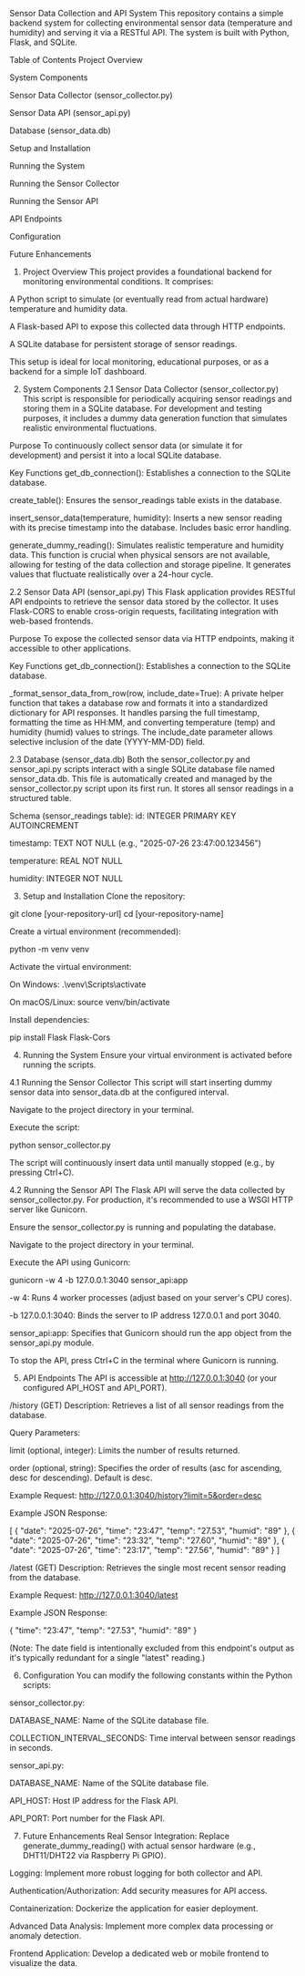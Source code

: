 Sensor Data Collection and API System
This repository contains a simple backend system for collecting environmental sensor data (temperature and humidity) and serving it via a RESTful API. The system is built with Python, Flask, and SQLite.

Table of Contents
Project Overview

System Components

Sensor Data Collector (sensor_collector.py)

Sensor Data API (sensor_api.py)

Database (sensor_data.db)

Setup and Installation

Running the System

Running the Sensor Collector

Running the Sensor API

API Endpoints

Configuration

Future Enhancements

1. Project Overview
This project provides a foundational backend for monitoring environmental conditions. It comprises:

A Python script to simulate (or eventually read from actual hardware) temperature and humidity data.

A Flask-based API to expose this collected data through HTTP endpoints.

A SQLite database for persistent storage of sensor readings.

This setup is ideal for local monitoring, educational purposes, or as a backend for a simple IoT dashboard.

2. System Components
2.1 Sensor Data Collector (sensor_collector.py)
This script is responsible for periodically acquiring sensor readings and storing them in a SQLite database. For development and testing purposes, it includes a dummy data generation function that simulates realistic environmental fluctuations.

Purpose
To continuously collect sensor data (or simulate it for development) and persist it into a local SQLite database.

Key Functions
get_db_connection(): Establishes a connection to the SQLite database.

create_table(): Ensures the sensor_readings table exists in the database.

insert_sensor_data(temperature, humidity): Inserts a new sensor reading with its precise timestamp into the database. Includes basic error handling.

generate_dummy_reading(): Simulates realistic temperature and humidity data. This function is crucial when physical sensors are not available, allowing for testing of the data collection and storage pipeline. It generates values that fluctuate realistically over a 24-hour cycle.

2.2 Sensor Data API (sensor_api.py)
This Flask application provides RESTful API endpoints to retrieve the sensor data stored by the collector. It uses Flask-CORS to enable cross-origin requests, facilitating integration with web-based frontends.

Purpose
To expose the collected sensor data via HTTP endpoints, making it accessible to other applications.

Key Functions
get_db_connection(): Establishes a connection to the SQLite database.

_format_sensor_data_from_row(row, include_date=True): A private helper function that takes a database row and formats it into a standardized dictionary for API responses. It handles parsing the full timestamp, formatting the time as HH:MM, and converting temperature (temp) and humidity (humid) values to strings. The include_date parameter allows selective inclusion of the date (YYYY-MM-DD) field.

2.3 Database (sensor_data.db)
Both the sensor_collector.py and sensor_api.py scripts interact with a single SQLite database file named sensor_data.db. This file is automatically created and managed by the sensor_collector.py script upon its first run. It stores all sensor readings in a structured table.

Schema (sensor_readings table):
id: INTEGER PRIMARY KEY AUTOINCREMENT

timestamp: TEXT NOT NULL (e.g., "2025-07-26 23:47:00.123456")

temperature: REAL NOT NULL

humidity: INTEGER NOT NULL

3. Setup and Installation
Clone the repository:

git clone [your-repository-url]
cd [your-repository-name]

Create a virtual environment (recommended):

python -m venv venv

Activate the virtual environment:

On Windows: .\venv\Scripts\activate

On macOS/Linux: source venv/bin/activate

Install dependencies:

pip install Flask Flask-Cors

4. Running the System
Ensure your virtual environment is activated before running the scripts.

4.1 Running the Sensor Collector
This script will start inserting dummy sensor data into sensor_data.db at the configured interval.

Navigate to the project directory in your terminal.

Execute the script:

python sensor_collector.py

The script will continuously insert data until manually stopped (e.g., by pressing Ctrl+C).

4.2 Running the Sensor API
The Flask API will serve the data collected by sensor_collector.py. For production, it's recommended to use a WSGI HTTP server like Gunicorn.

Ensure the sensor_collector.py is running and populating the database.

Navigate to the project directory in your terminal.

Execute the API using Gunicorn:

gunicorn -w 4 -b 127.0.0.1:3040 sensor_api:app

-w 4: Runs 4 worker processes (adjust based on your server's CPU cores).

-b 127.0.0.1:3040: Binds the server to IP address 127.0.0.1 and port 3040.

sensor_api:app: Specifies that Gunicorn should run the app object from the sensor_api.py module.

To stop the API, press Ctrl+C in the terminal where Gunicorn is running.

5. API Endpoints
The API is accessible at http://127.0.0.1:3040 (or your configured API_HOST and API_PORT).

/history (GET)
Description: Retrieves a list of all sensor readings from the database.

Query Parameters:

limit (optional, integer): Limits the number of results returned.

order (optional, string): Specifies the order of results (asc for ascending, desc for descending). Default is desc.

Example Request: http://127.0.0.1:3040/history?limit=5&order=desc

Example JSON Response:

[
  {
    "date": "2025-07-26",
    "time": "23:47",
    "temp": "27.53",
    "humid": "89"
  },
  {
    "date": "2025-07-26",
    "time": "23:32",
    "temp": "27.60",
    "humid": "89"
  },
  {
    "date": "2025-07-26",
    "time": "23:17",
    "temp": "27.56",
    "humid": "89"
  }
]

/latest (GET)
Description: Retrieves the single most recent sensor reading from the database.

Example Request: http://127.0.0.1:3040/latest

Example JSON Response:

{
  "time": "23:47",
  "temp": "27.53",
  "humid": "89"
}

(Note: The date field is intentionally excluded from this endpoint's output as it's typically redundant for a single "latest" reading.)

6. Configuration
You can modify the following constants within the Python scripts:

sensor_collector.py:

DATABASE_NAME: Name of the SQLite database file.

COLLECTION_INTERVAL_SECONDS: Time interval between sensor readings in seconds.

sensor_api.py:

DATABASE_NAME: Name of the SQLite database file.

API_HOST: Host IP address for the Flask API.

API_PORT: Port number for the Flask API.

7. Future Enhancements
Real Sensor Integration: Replace generate_dummy_reading() with actual sensor hardware (e.g., DHT11/DHT22 via Raspberry Pi GPIO).

Logging: Implement more robust logging for both collector and API.

Authentication/Authorization: Add security measures for API access.

Containerization: Dockerize the application for easier deployment.

Advanced Data Analysis: Implement more complex data processing or anomaly detection.

Frontend Application: Develop a dedicated web or mobile frontend to visualize the data.